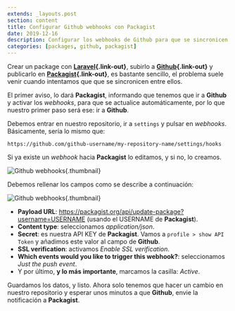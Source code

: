 ```yaml
---
extends: _layouts.post
section: content
title: Configurar Github webhooks con Packagist
date: 2019-12-16
description: Configurar los webhooks de Github para que se sincronicen con Packagist
categories: [packages, github, packagist]
---
```


Crear un package con **[Laravel](https://laravel.com/){.link-out}**, subirlo a **[Github](https://github.com/){.link-out}** y publicarlo en **[Packagist](https://packagist.org/){.link-out}**, es bastante sencillo, el problema suele venir cuando intentamos que que se sincronicen entre ellos.

El primer aviso, lo dará **Packagist**, informando que tenemos que ir a **Github** y activar los *webhooks*, para que se actualice automáticamente, por lo que nuestro primer paso será ese: ir a **Github**.

Debemos entrar en nuestro repositorio, ir a `settings` y pulsar en *webhooks*. Básicamente, sería lo mismo que:

    https://github.com/github-username/my-repository-name/settings/hooks

Si ya existe un *webhook* hacia **Packagist** lo editamos, y si no, lo creamos.

![Github webhooks](../../../assets/img/posts/github-webhooks-1.webp){.thumbnail}

Debemos rellenar los campos como se describe a continuación:

![Github webhooks](../../../assets/img/posts/github-webhooks-2.webp){.thumbnail}

+ **Payload URL**: https://packagist.org/api/update-package?username=USERNAME (usando el USERNAME de **Packagist**).
+ **Content type**: seleccionamos *application/json*.
+ **Secret**: es nuestra API KEY de **Packagist**. Vamos a `profile > show API Token` y añadimos este valor al campo de **Github**. 
+ **SSL verification**: activamos *Enable SSL verification*.
+ **Which events would you like to trigger this webhook?**: seleccionamos *Just the push event*.
+ Y por último, **y lo más importante**, marcamos la casilla: *Active*.

Guardamos los datos, y listo. Ahora solo tenemos que hacer un cambio en nuestro repositorio y esperar unos minutos a que **Github**, envie la notificación a **Packagist**.
